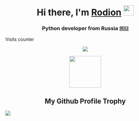 <h1 align="center">Hi there, I'm <a href="https://github.com/Tishk1n?tab=overview&from=2022-06-01&to=2022-06-30/" target="_blank">Rodion</a> 
<img src="https://github.com/blackcater/blackcater/raw/main/images/Hi.gif" height="32"/></h1>
<h3 align="center">Python developer from Russia 🇷🇺</h3>
<p>Visits counter</p>
<p align="center"><img align="center" src="https://profile-counter.glitch.me/{Tishk1n}/count.svg" /></p> 

<p align="center">
  <img width="100" src="https://user-images.githubusercontent.com/6661165/91657958-61b4fd00-eb00-11ea-9def-dc7ef5367e34.png" />  
  <h2 align="center">My Github Profile Trophy</h2>
</p>

<img src="https://github-profile-trophy.vercel.app/?username=Tishk1n&theme=radical&margin-w=40&margin-h=40" />  
